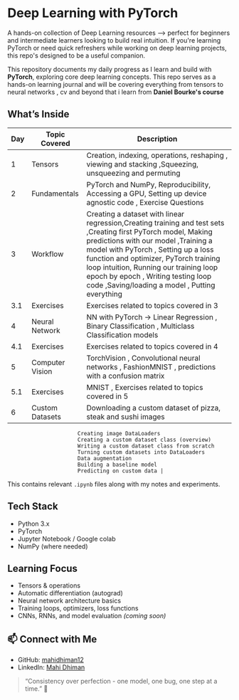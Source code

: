 # Deep Learning with PyTorch 
A hands-on collection of Deep Learning resources —> perfect for beginners and intermediate learners looking to build real intuition.
If you're learning PyTorch or need quick refreshers while working on deep learning projects, this repo's designed to be a useful companion.

This repository documents my daily progress as I learn and build with **PyTorch**, exploring core deep learning concepts.
This repo serves as a hands-on learning journal and will be covering everything from tensors to neural networks , cv and beyond that i learn from **Daniel Bourke's course**

## What’s Inside

| Day | Topic Covered | Description |
|-----|---------------|-------------|
| 1   | Tensors       | Creation, indexing, operations, reshaping , viewing and stacking ,Squeezing, unsqueezing and permuting |
| 2   | Fundamentals  | PyTorch and NumPy, Reproducibility, Accessing a GPU, Setting up device agnostic code , Exercise Questions |
| 3   | Workflow      | Creating a dataset with linear regression,Creating training and test sets ,Creating first PyTorch model, Making predictions with our model ,Training a model with PyTorch , Setting up a loss function and optimizer, PyTorch training loop intuition, Running our training loop epoch by epoch , Writing testing loop code ,Saving/loading a model , Putting everything                       |  together |
| 3.1   |   Exercises   | Exercises related to topics covered in 3 |
| 4     | Neural Network | NN with PyTorch -> Linear Regression , Binary Classification , Multiclass Classification models |
| 4.1   | Exercises     | Exercises related to topics covered in 4  |
| 5     | Computer Vision | TorchVision , Convolutional neural networks , FashionMNIST ,         predictions with a confusion matrix
| 5.1 |  Exercises | MNIST , Exercises related to topics covered in 5 |
| 6   | Custom Datasets | Downloading a custom dataset of pizza, steak and sushi images
                          Creating image DataLoaders
                          Creating a custom dataset class (overview)
                          Writing a custom dataset class from scratch
                          Turning custom datasets into DataLoaders
                          Data augmentation
                          Building a baseline model
                          Predicting on custom data |



This contains relevant `.ipynb` files along with my notes and experiments.

## Tech Stack

- Python 3.x  
- PyTorch  
- Jupyter Notebook / Google colab 
- NumPy (where needed)

## Learning Focus

- Tensors & operations  
- Automatic differentiation (autograd)  
- Neural network architecture basics  
- Training loops, optimizers, loss functions  
- CNNs, RNNs, and model evaluation *(coming soon)*

## 📫 Connect with Me

- GitHub: [mahidhiman12](https://github.com/mahidhiman12)  
- LinkedIn: [Mahi Dhiman](https://www.linkedin.com/in/mahidhiman12)  

> “Consistency over perfection - one model, one bug, one step at a time.” 🔁

